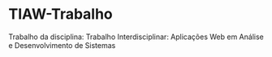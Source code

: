 # TIAW-Trabalho
Trabalho da disciplina: Trabalho Interdisciplinar: Aplicações Web em Análise e Desenvolvimento de Sistemas
